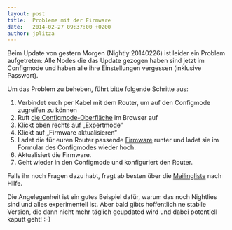 ```yaml
---
layout: post
title:  Probleme mit der Firmware
date:   2014-02-27 09:37:00 +0200
author: jplitza
---
```

Beim Update von gestern Morgen (Nightly 20140226) ist leider ein Problem
aufgetreten: Alle Nodes die das Update gezogen haben sind jetzt im Configmode
und haben alle ihre Einstellungen vergessen (inklusive Passwort).

Um das Problem zu beheben, führt bitte folgende Schritte aus:

1. Verbindet euch per Kabel mit dem Router, um auf den Configmode zugreifen zu können
2. Ruft [die Configmode-Oberfläche](http://192.168.1.1/) im Browser auf
3. Klickt oben rechts auf „Expertmode“
4. Klickt auf „Firmware aktualisieren“
5. Ladet die für euren Router passende [Firmware] runter und ladet sie im Formular des Configmodes wieder hoch.
6. Aktualisiert die Firmware.
7. Geht wieder in den Configmode und konfiguriert den Router.

Falls ihr noch Fragen dazu habt, fragt ab besten über die [Mailingliste] nach Hilfe.

Die Angelegenheit ist ein gutes Beispiel dafür, warum das noch Nightlies sind und alles experimentell ist. Aber bald gibts hoffentlich ne stabile Version, die dann nicht mehr täglich geupdated wird und dabei potentiell kaputt geht! :-)

[Mailingliste]: mailto:liste@bremen.freifunk.net
[Firmware]: https://downloads.bremen.freifunk.net/firmware/nightly/
